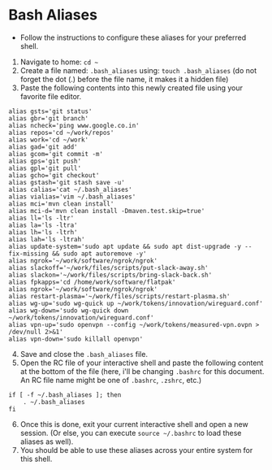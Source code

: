 # Bash Aliases

- Follow the instructions to configure these aliases for your preferred shell.

1. Navigate to home: `cd ~`
2. Create a file named: `.bash_aliases` using: `touch .bash_aliases` (do not forget the dot (.) before the file name, it makes it a hidden file)
3. Paste the following contents into this newly created file using your favorite file editor.
```
alias gsts='git status'
alias gbr='git branch'
alias ncheck='ping www.google.co.in'
alias repos='cd ~/work/repos'
alias work='cd ~/work'
alias gad='git add'
alias gcom='git commit -m'
alias gps='git push'
alias gpl='git pull'
alias gcho='git checkout'
alias gstash='git stash save -u'
alias calias='cat ~/.bash_aliases'
alias vialias='vim ~/.bash_aliases'
alias mci='mvn clean install'
alias mci-d='mvn clean install -Dmaven.test.skip=true'
alias ll='ls -ltr'
alias la='ls -ltra'
alias lh='ls -ltrh'
alias lah='ls -ltrah'
alias update-system='sudo apt update && sudo apt dist-upgrade -y --fix-missing && sudo apt autoremove -y'
alias ngrok='~/work/software/ngrok/ngrok'
alias slackoff='~/work/files/scripts/put-slack-away.sh'
alias slackon='~/work/files/scripts/bring-slack-back.sh'
alias fpkapps='cd /home/work/software/flatpak'
alias ngrok='~/work/software/ngrok/ngrok'
alias restart-plasma='~/work/files/scripts/restart-plasma.sh'
alias wg-up='sudo wg-quick up ~/work/tokens/innovation/wireguard.conf'
alias wg-down='sudo wg-quick down ~/work/tokens/innovation/wireguard.conf'
alias vpn-up='sudo openvpn --config ~/work/tokens/measured-vpn.ovpn > /dev/null 2>&1'
alias vpn-down='sudo killall openvpn'

```

4. Save and close the `.bash_aliases` file.
5. Open the RC file of your interactive shell and paste the following content at the bottom of the file (here, i'll be changing `.bashrc` for this document. An RC file name might be one of `.bashrc`, `.zshrc`, etc.)
```
if [ -f ~/.bash_aliases ]; then
    . ~/.bash_aliases
fi
```
6. Once this is done, exit your current interactive shell and open a new session. (Or else, you can execute `source ~/.bashrc` to load these aliases as well).
7. You should be able to use these aliases across your entire system for this shell.

